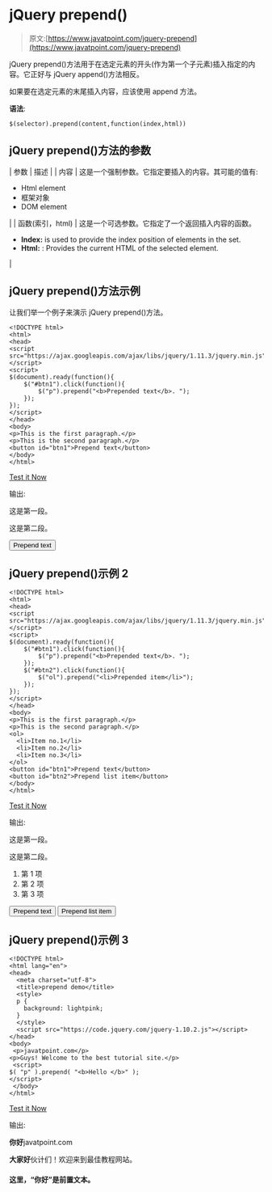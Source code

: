 # jQuery prepend()

> 原文:[https://www.javatpoint.com/jquery-prepend](https://www.javatpoint.com/jquery-prepend)

jQuery prepend()方法用于在选定元素的开头(作为第一个子元素)插入指定的内容。它正好与 jQuery append()方法相反。

如果要在选定元素的末尾插入内容，应该使用 append 方法。

**语法**:

```
$(selector).prepend(content,function(index,html))

```

## jQuery prepend()方法的参数

| 参数 | 描述 |
| 内容 | 这是一个强制参数。它指定要插入的内容。其可能的值有:

*   Html element
*   框架对象
*   DOM element

 |
| 函数(索引，html) | 这是一个可选参数。它指定了一个返回插入内容的函数。

*   **Index:** is used to provide the index position of elements in the set.
*   **Html:** : Provides the current HTML of the selected element.

 |

## jQuery prepend()方法示例

让我们举一个例子来演示 jQuery prepend()方法。

```
<!DOCTYPE html>  
<html>  
<head>  
<script src="https://ajax.googleapis.com/ajax/libs/jquery/1.11.3/jquery.min.js"></script>  
<script>  
$(document).ready(function(){  
    $("#btn1").click(function(){  
        $("p").prepend("<b>Prepended text</b>. ");  
    });  
});  
</script>  
</head>  
<body>  
<p>This is the first paragraph.</p>  
<p>This is the second paragraph.</p>  
<button id="btn1">Prepend text</button>  
</body>  
</html>  

```

[Test it Now](https://www.javatpoint.com/oprweb/test.jsp?filename=jqueryprepend11)

输出:

这是第一段。

这是第二段。

<button id="btn1">Prepend text</button>

## jQuery prepend()示例 2

```
<!DOCTYPE html>
<html>
<head>
<script src="https://ajax.googleapis.com/ajax/libs/jquery/1.11.3/jquery.min.js"></script>
<script>
$(document).ready(function(){
    $("#btn1").click(function(){
        $("p").prepend("<b>Prepended text</b>. ");
    });
    $("#btn2").click(function(){
        $("ol").prepend("<li>Prepended item</li>");
    });
});
</script>
</head>
<body>
<p>This is the first paragraph.</p>
<p>This is the second paragraph.</p>
<ol>
  <li>Item no.1</li>
  <li>Item no.2</li>
  <li>Item no.3</li>
</ol>
<button id="btn1">Prepend text</button>
<button id="btn2">Prepend list item</button>
</body>
</html>

```

[Test it Now](https://www.javatpoint.com/oprweb/test.jsp?filename=jqueryprepend1)

输出:

这是第一段。

这是第二段。

1.  第 1 项
2.  第 2 项
3.  第 3 项

<button id="btn3">Prepend text</button> <button id="btn4">Prepend list item</button>

## jQuery prepend()示例 3

```
<!DOCTYPE html>
<html lang="en">
<head>
  <meta charset="utf-8">
  <title>prepend demo</title>
  <style>
  p {
    background: lightpink;
  }
  </style>
  <script src="https://code.jquery.com/jquery-1.10.2.js"></script>
</head>
<body>
 <p>javatpoint.com</p>
<p>Guys! Welcome to the best tutorial site.</p>
 <script>
$( "p" ).prepend( "<b>Hello </b>" );
</script>
 </body>
</html>

```

[Test it Now](https://www.javatpoint.com/oprweb/test.jsp?filename=jqueryprepend2)

输出:

**你好**javatpoint.com

**大家好**伙计们！欢迎来到最佳教程网站。

#### 这里，“你好”是前置文本。